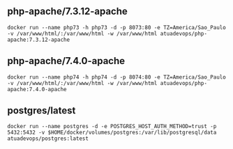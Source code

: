## php-apache/7.3.12-apache

    docker run --name php73 -h php73 -d -p 8073:80 -e TZ=America/Sao_Paulo -v /var/www/html/:/var/www/html -w /var/www/html atuadevops/php-apache:7.3.12-apache

## php-apache/7.4.0-apache

    docker run --name php74 -h php74 -d -p 8074:80 -e TZ=America/Sao_Paulo -v /var/www/html/:/var/www/html -w /var/www/html atuadevops/php-apache:7.4.0-apache

## postgres/latest

    docker run --name postgres -d -e POSTGRES_HOST_AUTH_METHOD=trust -p 5432:5432 -v $HOME/docker/volumes/postgres:/var/lib/postgresql/data atuadevops/postgres:latest